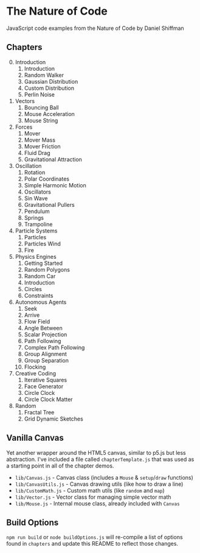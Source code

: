 # The Nature of Code

JavaScript code examples from the Nature of Code by Daniel Shiffman

## Chapters

0. Introduction
    1. Introduction
    2. Random Walker
    3. Gaussian Distribution
    4. Custom Distribution
    5. Perlin Noise
1. Vectors
    1. Bouncing Ball
    2. Mouse Acceleration
    3. Mouse String
2. Forces
    1. Mover
    2. Mover Mass
    3. Mover Friction
    4. Fluid Drag
    5. Gravitational Attraction
3. Oscillation
    1. Rotation
    2. Polar Coordinates
    3. Simple Harmonic Motion
    4. Oscillators
    5. Sin Wave
    6. Gravitational Pullers
    7. Pendulum
    8. Springs
    9. Trampoline
4. Particle Systems
    1. Particles
    2. Particles Wind
    3. Fire
5. Physics Engines
    1. Getting Started
    2. Random Polygons
    3. Random Car
    4. Introduction
    5. Circles
    6. Constraints
6. Autonomous Agents
    1. Seek
    2. Arrive
    3. Flow Field
    4. Angle Between
    5. Scalar Projection
    6. Path Following
    7. Complex Path Following
    8. Group Alignment
    9. Group Separation
    10. Flocking
11. Creative Coding
    1. Iterative Squares
    2. Face Generator
    3. Circle Clock
    3. Circle Clock Matter
12. Random
    1. Fractal Tree
    2. Grid Dynamic Sketches

## Vanilla Canvas

Yet another wrapper around the HTML5 canvas, similar to p5.js but less abstraction. I've included a file called `chapterTemplate.js` that was used as a starting point in all of the chapter demos.

-   `lib/Canvas.js` - Canvas class (includes a `Mouse` & `setup`/`draw` functions)
-   `lib/CanvasUtils.js` - Canvas drawing utils (like how to draw a line)
-   `lib/CustomMath.js` - Custom math utils (like `random` and `map`)
-   `lib/Vector.js` - Vector class for managing simple vector math
-   `lib/Mouse.js` - Internal mouse class, already included with `Canvas`

## Build Options

`npm run build` or `node buildOptions.js` will re-compile a list of options found in `chapters` and update this README to reflect those changes.